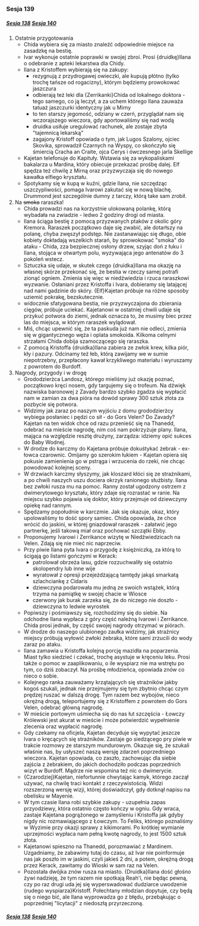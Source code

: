 ### Sesja 139
##### [Sesja 138](#sesja-138) [Sesja 140](#sesja-140)
1. Ostatnie przygotowania
   - Chida wybiera się za miasto znaleźć odpowiednie miejsce na zasadzkę na bestię.
   - Ivar wykonuje ostatnie poprawki w swojej zbroi. Prosi {druidkę}Ilana o odebranie z apteki lekarstwa dla Chidy.
   - Ilana z Kristoffem wybierają się na zakupy:
     - rezygnują z przydrogawej owieczki, ale kupują płótno (tylko trochę tańsze od rogacizny), którym będziemy prowokować jaszczura
     - odbierają też leki dla {Zerrikanki}Chida od lokalnego doktora - tego samego, co ją leczył, a za uchem którego Ilana zauważa tatuaż jaszczurki identyczny jak u Mirny
     - to ten starszy jegomość, odziany w czerń, przyglądał nam się wczorajszego wieczora, gdy aportowaliśmy się nad wodą
     - druidka usiłuje uregulować rachunek, ale zostaje zbyta "tajemnicą lekarską"
     - zagajony Kristoff opowiada o tym, jak Lugos Szalony, ojciec Skovika, sprowadził Czarnych na Wyspy, co skończyło się śmiercią Cracha an Craite, ojca Cerys i ówczesnego jarla Skellige
   - Kajetan telefonuje do Kapituły. Wstawia się za wykopaliskami bakalarza u Mardina, który obiecuje przekazać prośbę dalej. Elf spędza też chwilę z Mirną oraz przyzwyczaja się do nowego kawałka elfiego kryształu.
   - Spotykamy się w kupą w kuźni, gdzie Ilana, nie szczędząc uszczypliwości, pomaga Ivarowi zakutać się w nową blachę. Drummond jest szczególnie dumny z tarczy, którą take sam zrobił.
2. Na ~~smoka~~ raraszka!
   - Chida prowadzi nas na korzystnie ulokowaną polankę, którą wybadała na zwiadzie - ledwo 2 godziny drogi od miasta.
   - Ilana ściąga bestię z pomocą przyzwanych ptaków z okolic góry Kremora. Raraszek początkowo daje się zwabić, ale dotarłszy na polanę, chyba zwęszył podstęp. Nie zastanawiając się długo, obie kobiety dokładają wszelkich starań, by sprowokować "smoka" do ataku - Chida, zza bezpiecznej osłony drzew, szyjąc doń z łuku i Ilana, stojąca w otwartym polu, wyzywająca jego antenatów do 3 pokoleń wstecz.
   - Sztuczka się udaje, w skutek czego {druidka}Ilana ma okazję na własnej skórze przekonać się, że bestia w rzeczy samej potrafi zionąć ogniem. Zmienia się więc w niedźwiedzia i rzuca raraszkowi wyzwanie. Osłaniani przez Kristoffa i Ivara, dobieramy się latającej nad nami gadzinie do skóry. {Elf}Kajetan próbuje na różne sposoby uziemić pokrakę, bezskutecznie.
   - widocznie sfatygowana bestia, nie przyzwyczajona do zbierania cięgów, próbuje uciekać. Kajetanowi w ostatniej chwili udaje się przykuć potwora do ziemi, jednak oznacza to, że musimy biec przez las do miejsca, w którym raraszek wylądował.
   - Miś, chcąc upewnić się, że ta paskuda już nam nie odleci, zmienia się w gigantycznego węża i oplata smokoida. Kilkoma celnymi strzałami Chida dobija szamoczącego się raraszka.
   - Z pomocą Kristoffa {druidka}Ilana zabiera ze zwłok krew, kilka piór, kły i pazury. Odcinamy też łeb, którą zawijamy we w sumie niepotrzebny, przepłacony kawał krzykliwego materiału i wyruszamy z powrotem do Burdoff.
3. Nagrody, przygody i w drogę
   - Grododzierżca Landosz, którego mieliśmy już okazję poznać, początkowo kręci nosem, gdy targujemy się o trofeum. Na dźwięk nazwiska baronowej z Zavady bardzo szybko zgadza się wypłacić nam w zamian za dwa pióra na dowód sprawy 300 sztuk złota za pozbycie się potwora.
   - Widzimy jak zaraz po naszym wyjściu z domu grododzierżcy wybiega posłaniec i pędzi co sił - do Gors Velen? Do Zavady? Kajetan na ten widok chce od razu przenieść się na Thanedd, odebrać na mieście nagrodę, nim coś nam pokrzyżuje plany. Ilana, mająca na względzie resztę drużyny, zarządza: idziemy opić sukces do Baby Wodnej.
   - W drodze do karczmy do Kajetana próbuje dokuśtykać żebrak - ex-łowca czarownic. Omijamy go szerokim łukiem - Kajetan opiera się pokusie zamienienia go w pstrąga i wrzucenia do rzeki, nie chcąc powodować kolejnej sceny.
   - W drzwiach karczmy słyszymy, jak kloszard kłóci się ze strażnikami, a po chwili naszych uszu dociera okrzyk ranionego służbisty. Ilana bez zwłoki rusza mu na pomoc. Ranny został ugodzony ostrzem z dwimerytowego kryształu, który zdaje się rozrastać w ranie. Na miejscu szybko pojawia się doktor, który przejmuje od dziewczyny opiekę nad rannym.
   - Spędzamy popołudnie w karczmie. Jak się okazuje, okaz, który upolowaliśmy to dość spory samiec. Chida opowiada, że chce wrócić do jaskini, w której gniazdował raraszek - załatwić jego partnerkę, jeśli takową miał oraz pochować szczątki Ebby.
   - Proponujemy Ivarowi i Zerrikance wizytę w Niedźwiedzicach na Velen. Zdają się nie mieć nic naprzeciw.
   - Przy piwie Ilana pyta Ivara o przygodę z księżniczką, za którą to ścigają go listami gończymi w Kerack:
      - patrolował obrzeża lasu, gdzie rozzuchwaliły się ostatnio skolopendry lub inne wije
      - wyratował z opresji przejeżdżającą tamtędy jakąś smarkatą szlachciankę z Cidaris
      - dziewczyna podarowała mu jedną ze swoich wstążek, którą trzyma na pamiątkę w swojej chacie w Wiosce
      - czerwony jak burak zarzeka się, że do niczego nie doszło - dziewczyna to ledwie wyrostek
   - Popiwszy i pośmiawszy się, rozchodzimy się do siebie. Na odchodne Ilana wypłaca z góry część należną Ivarowi i Zerrikance. Chida prosi jednak, by część swojej nagrody otrzymać w piórach.
   - W drodze do naszego ulubionego zaułka widzimy, jak strażnicy miejscy próbują wyłowić zwłoki żebraka, które sami zrzucili do wody zaraz po ataku.
   - Ilana zamawia u Kristoffa kolejną porcję mazidła na poparzenia. Miast tylko siedzieć i czekać, trochę asystuje w kręceniu leku. Prosi także o pomoc w zaaplikowaniu, o ile wyspiarz nie ma wstrętu po tym, co dziś zobaczył. Na prośbę młodzieńca, opowiada znów co nieco o sobie.
   - Kolejnego ranka zauważamy krzątających się strażników jakby kogoś szukali, jednak nie przejmujemy się tym zbytnio chcąc czym prędzej ruszać w dalszą drogę. Tym razem bez wybojów, nieco okrężną drogą, teleportujemy się z Kristoffem z powrotem do Gors Velen, odebrać główną nagrodę.
   - W mieście portowym uśmiecha się do nas łut szczęścia - Łowczy Królewski jest akurat w mieście i może potwierdzić wypełnienie zlecenia oraz wypłacić nagrodę.
   - Gdy czekamy na oficjela, Kajetan decyduje się wypytać jeszcze Ivara o kręcących się strażników. Zastaje go siedzącego pry piwie w trakcie rozmowy ze starszym mundurowym. Okazuje się, że szukali właśnie nas, by usłyszeć naszą wersję zdarzeń poprzedniego wieczora. Kajetan opowiada, co zaszło, zachowując dla siebie zajścia z żebrakiem, do jakich dochodziło podczas poprzednich wizyt w Burdoff. Mądrze nie wspomina też nic o dwimerycie.
   - {Czarodziej}Kajetan, niefortunnie chwytając kamyk, którego zaczął używać, na chwilę traci kontakt z rzeczywistością. Widzi rozszerzoną wersję wizji, której doświadczył, gdy dotknął napisu na obelisku w Mayenie.
   - W tym czasie Ilana robi szybkie zakupy - uzupełnia zapas przyodziewy, która ostatnio często kończy w ogniu. Gdy wraca, zastaje Kajetana pogrążonego w zamyśleniu i Kristoffa jak gdyby nigdy nic rozmawiającego z Łowczym. To Feliks, którego poznaliśmy w Wyzimie przy okazji sprawy z kikimorami. Po krótkiej wymianie uprzejmości wypłaca nam pełną kwotę nagrody, to jest 1500 sztuk złota.
   - Kajetanowi spieszno na Thanedd, porozmawiać z Mardinem. Uzgadniamy, że zabawimy tutaj do czasu, aż Ivar nie poinformuje nas jak poszło im w jaskini, czyli jakieś 2 dni, a potem, okrężną drogą przez Kerack, zawitamy do Wioski w sam raz na Velen.
   - Pozostała dwójka znów rusza na miasto. {Druidka}Ilana dość głośno żywi nadzieję, że tym razem nie spotkają Reah'i, nie będąc pewną, czy po raz drugi uda jej się wyperswadować dudziarce uwodzenie {rudego wyspiarza}Kristoff. Połechtany młodzian dopytuje, czy będą się o niego bić, ale Ilana wyprowadza go z błędu, przebąkując o poprzedniej "licytacji" z niedoszłą przyrzeczoną.

##### [Sesja 138](#sesja-138) [Sesja 140](#sesja-140)
